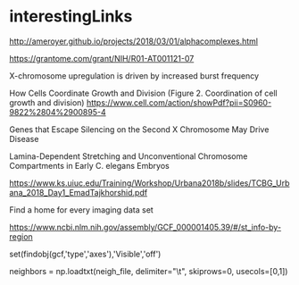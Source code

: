 # interestingLinks

http://ameroyer.github.io/projects/2018/03/01/alphacomplexes.html

https://grantome.com/grant/NIH/R01-AT001121-07


X-chromosome upregulation is driven by increased burst frequency

How Cells Coordinate Growth and Division (Figure 2. Coordination of cell growth and division)
https://www.cell.com/action/showPdf?pii=S0960-9822%2804%2900895-4

Genes that Escape Silencing on the Second X Chromosome May Drive Disease

Lamina-Dependent Stretching and Unconventional Chromosome Compartments in Early C. elegans Embryos

https://www.ks.uiuc.edu/Training/Workshop/Urbana2018b/slides/TCBG_Urbana_2018_Day1_EmadTajkhorshid.pdf

Find a home for every imaging data set

https://www.ncbi.nlm.nih.gov/assembly/GCF_000001405.39/#/st_info-by-region

set(findobj(gcf,'type','axes'),'Visible','off')

neighbors = np.loadtxt(neigh_file, delimiter="\t", skiprows=0, usecols=[0,1])
